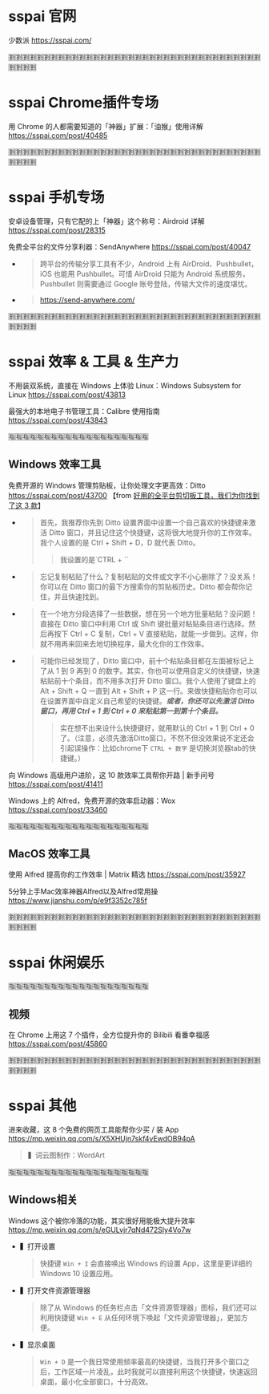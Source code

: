 
# sspai 官网

少数派 https://sspai.com/

:u5272::u5272::u5272::u5272::u5272::u5272::u5272::u5272::u5272::u5272::u5272::u5272::u5272::u5272::u5272::u5272::u5272::u5272::u5272::u5272::u5272::u5272::u5272::u5272::u5272::u5272::u5272::u5272::u5272::u5272::u5272::u5272::u5272::u5272::u5272::u5272::u5272::u5272::u5272::u5272:

# sspai Chrome插件专场

用 Chrome 的人都需要知道的「神器」扩展：「油猴」使用详解 https://sspai.com/post/40485

:u5272::u5272::u5272::u5272::u5272::u5272::u5272::u5272::u5272::u5272::u5272::u5272::u5272::u5272::u5272::u5272::u5272::u5272::u5272::u5272::u5272::u5272::u5272::u5272::u5272::u5272::u5272::u5272::u5272::u5272::u5272::u5272::u5272::u5272::u5272::u5272::u5272::u5272::u5272::u5272:

# sspai 手机专场

安卓设备管理，只有它配的上「神器」这个称号：Airdroid 详解 https://sspai.com/post/28315

免费全平台的文件分享利器：SendAnywhere https://sspai.com/post/40047
- > 跨平台的传输分享工具有不少，Android 上有 AirDroid、Pushbullet，iOS 也能用 Pushbullet。可惜 AirDroid 只能为 Android 系统服务，Pushbullet 则需要通过 Google 账号登陆，传输大文件的速度堪忧。
- > https://send-anywhere.com/

:u5272::u5272::u5272::u5272::u5272::u5272::u5272::u5272::u5272::u5272::u5272::u5272::u5272::u5272::u5272::u5272::u5272::u5272::u5272::u5272::u5272::u5272::u5272::u5272::u5272::u5272::u5272::u5272::u5272::u5272::u5272::u5272::u5272::u5272::u5272::u5272::u5272::u5272::u5272::u5272:

# sspai 效率 & 工具 & 生产力

不用装双系统，直接在 Windows 上体验 Linux：Windows Subsystem for Linux https://sspai.com/post/43813

最强大的本地电子书管理工具：Calibre 使用指南 https://sspai.com/post/43843

:u6307::u6307::u6307::u6307::u6307::u6307::u6307::u6307::u6307::u6307::u6307::u6307::u6307::u6307::u6307::u6307::u6307::u6307::u6307::u6307:

## Windows 效率工具

免费开源的 Windows 管理剪贴板，让你处理文字更高效：Ditto https://sspai.com/post/43700  【from [好用的全平台剪切板工具，我们为你找到了这 3 款](https://sspai.com/post/43775)】
- > 首先，我推荐你先到 Ditto 设置界面中设置一个自己喜欢的快捷键来激活 Ditto 窗口，并且记住这个快捷键，这将很大地提升你的工作效率。我个人设置的是 Ctrl + Shift + D，D 就代表 Ditto。
  >> 我设置的是`CTRL + \``
- > 忘记复制粘贴了什么？复制粘贴的文件或文字不小心删除了？没关系！你可以在 Ditto 窗口的最下方搜索你的剪贴板历史。Ditto 都会帮你记住，并且快速找到。
- > 在一个地方分段选择了一些数据，想在另一个地方批量粘贴？没问题！直接在 Ditto 窗口中利用 Ctrl 或 Shift 键批量对粘贴条目进行选择。然后再按下 Ctrl + C 复制，Ctrl + V 直接粘贴，就能一步做到。这样，你就不用再来回来去地切换程序，最大化你的工作效率。
- > 可能你已经发现了，Ditto 窗口中，前十个粘贴条目都在左面被标记上了从 1 到 9 再到 0 的数字。其实，你也可以使用自定义的快捷键，快速粘贴前十个条目，而不用多次打开 Ditto 窗口。我个人使用了键盘上的 Alt + Shift + Q 一直到 Alt + Shift + P 这一行。来做快捷粘贴你也可以在设置界面中自定义自己希望的快捷键。***或者，你还可以先激活 Ditto 窗口，再用 Ctrl + 1 到 Ctrl + 0 来粘贴第一到第十个条目。***  
  >> 实在想不出来设什么快捷键好，就用默认的 Ctrl + 1 到 Ctrl + 0 了。（注意，必须先激活Ditto窗口，不然不但没效果说不定还会引起误操作：比如chrome下 `CTRL + 数字` 是切换浏览器tab的快捷键。）

向 Windows 高级用户进阶，这 10 款效率工具帮你开路 | 新手问号 https://sspai.com/post/41411

Windows 上的 Alfred，免费开源的效率启动器：Wox https://sspai.com/post/33460

:u6307::u6307::u6307::u6307::u6307::u6307::u6307::u6307::u6307::u6307::u6307::u6307::u6307::u6307::u6307::u6307::u6307::u6307::u6307::u6307:

## MacOS 效率工具

使用 Alfred 提高你的工作效率 | Matrix 精选 https://sspai.com/post/35927

5分钟上手Mac效率神器Alfred以及Alfred常用操 https://www.jianshu.com/p/e9f3352c785f

:u5272::u5272::u5272::u5272::u5272::u5272::u5272::u5272::u5272::u5272::u5272::u5272::u5272::u5272::u5272::u5272::u5272::u5272::u5272::u5272::u5272::u5272::u5272::u5272::u5272::u5272::u5272::u5272::u5272::u5272::u5272::u5272::u5272::u5272::u5272::u5272::u5272::u5272::u5272::u5272:

# sspai 休闲娱乐

:u6307::u6307::u6307::u6307::u6307::u6307::u6307::u6307::u6307::u6307::u6307::u6307::u6307::u6307::u6307::u6307::u6307::u6307::u6307::u6307:

## 视频

在 Chrome 上用这 7 个插件，全方位提升你的 Bilibili 看番幸福感 https://sspai.com/post/45860

:u5272::u5272::u5272::u5272::u5272::u5272::u5272::u5272::u5272::u5272::u5272::u5272::u5272::u5272::u5272::u5272::u5272::u5272::u5272::u5272::u5272::u5272::u5272::u5272::u5272::u5272::u5272::u5272::u5272::u5272::u5272::u5272::u5272::u5272::u5272::u5272::u5272::u5272::u5272::u5272:

# sspai 其他

进来收藏，这 8 个免费的网页工具能帮你少买 / 装 App https://mp.weixin.qq.com/s/X5XHUjn7skf4vEwdOB94pA
> ▍词云图制作：WordArt

:u6307::u6307::u6307::u6307::u6307::u6307::u6307::u6307::u6307::u6307::u6307::u6307::u6307::u6307::u6307::u6307::u6307::u6307::u6307::u6307:

## Windows相关

Windows 这个被你冷落的功能，其实很好用能极大提升效率 https://mp.weixin.qq.com/s/eGULvjr7qNd472Sly4Vo7w
- ▍打开设置
  > 快捷键 `Win + I` 会直接唤出 Windows 的设置 App，这里是更详细的 Windows 10 设置应用。
- ▍打开文件资源管理器
  > 除了从 Windows 的任务栏点击「文件资源管理器」图标，我们还可以利用快捷键 `Win + E` 从任何环境下唤起「文件资源管理器」，更加方便。
- ▍显示桌面
  > `Win + D` 是一个我日常使用频率最高的快捷键，当我打开多个窗口之后，工作区域一片凌乱，此时我就可以直接利用这个快捷键，快速返回桌面，最小化全部窗口，十分高效。  

